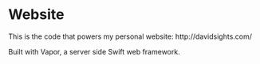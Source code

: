 <h1>Website</h1>
<p> This is the code that powers my personal website: http://davidsights.com/</p>
<p>Built with Vapor, a server side Swift web framework.</p>
